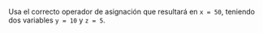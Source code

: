Usa el correcto operador de asignación que resultará en ``x = 50``, teniendo dos variables ``y = 10`` y ``z = 5``.

